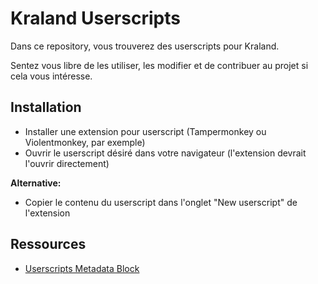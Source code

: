 # Kraland Userscripts

Dans ce repository, vous trouverez des userscripts pour Kraland.

Sentez vous libre de les utiliser, les modifier et de contribuer au projet si cela vous intéresse.

## Installation

- Installer une extension pour userscript (Tampermonkey ou Violentmonkey, par exemple)
- Ouvrir le userscript désiré dans votre navigateur (l'extension devrait l'ouvrir directement)

**Alternative:**

- Copier le contenu du userscript dans l'onglet "New userscript" de l'extension

## Ressources

- [Userscripts Metadata Block](https://sourceforge.net/p/greasemonkey/wiki/Metadata_Block/)